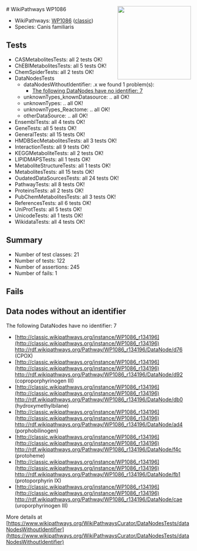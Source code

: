 <img style="float: right; width: 200px" src="https://upload.wikimedia.org/wikipedia/commons/thumb/8/83/Wplogo_with_text_500.png/640px-Wplogo_with_text_500.png" />
# WikiPathways WP1086

* WikiPathways: [WP1086](https://wikipathways.org/pathways/WP1086) ([classic](https://classic.wikipathways.org/instance/WP1086))
* Species: Canis familiaris
## Tests
* CASMetabolitesTests: all 2 tests OK!
* ChEBIMetabolitesTests: all 5 tests OK!
* ChemSpiderTests: all 2 tests OK!
* DataNodesTests
    * dataNodesWithoutIdentifier: .x we found 1 problem(s):
        * [The following DataNodes have no identifier: 7](#d2d32fa6)
    * unknownTypes_knownDatasource: .. all OK!
    * unknownTypes: .. all OK!
    * unknownTypes_Reactome: .. all OK!
    * otherDataSource: .. all OK!
* EnsemblTests: all 4 tests OK!
* GeneTests: all 5 tests OK!
* GeneralTests: all 15 tests OK!
* HMDBSecMetabolitesTests: all 3 tests OK!
* InteractionTests: all 9 tests OK!
* KEGGMetaboliteTests: all 2 tests OK!
* LIPIDMAPSTests: all 1 tests OK!
* MetaboliteStructureTests: all 1 tests OK!
* MetabolitesTests: all 15 tests OK!
* OudatedDataSourcesTests: all 24 tests OK!
* PathwayTests: all 8 tests OK!
* ProteinsTests: all 2 tests OK!
* PubChemMetabolitesTests: all 3 tests OK!
* ReferencesTests: all 6 tests OK!
* UniProtTests: all 5 tests OK!
* UnicodeTests: all 1 tests OK!
* WikidataTests: all 4 tests OK!


## Summary

* Number of test classes: 21
* Number of tests: 122
* Number of assertions: 245
* Number of fails: 1

## Fails

<a name="d2d32fa6" />

## Data nodes without an identifier

The following DataNodes have no identifier: 7

* [http://classic.wikipathways.org/instance/WP1086_r134196](http://classic.wikipathways.org/instance/WP1086_r134196) http://rdf.wikipathways.org/Pathway/WP1086_r134196/DataNode/d76 (CPOX)
* [http://classic.wikipathways.org/instance/WP1086_r134196](http://classic.wikipathways.org/instance/WP1086_r134196) http://rdf.wikipathways.org/Pathway/WP1086_r134196/DataNode/d92 (coproporphyrinogen III)
* [http://classic.wikipathways.org/instance/WP1086_r134196](http://classic.wikipathways.org/instance/WP1086_r134196) http://rdf.wikipathways.org/Pathway/WP1086_r134196/DataNode/db0 (hydroxymethylbilane)
* [http://classic.wikipathways.org/instance/WP1086_r134196](http://classic.wikipathways.org/instance/WP1086_r134196) http://rdf.wikipathways.org/Pathway/WP1086_r134196/DataNode/ad4 (porphobilinogen)
* [http://classic.wikipathways.org/instance/WP1086_r134196](http://classic.wikipathways.org/instance/WP1086_r134196) http://rdf.wikipathways.org/Pathway/WP1086_r134196/DataNode/f4c (protoheme)
* [http://classic.wikipathways.org/instance/WP1086_r134196](http://classic.wikipathways.org/instance/WP1086_r134196) http://rdf.wikipathways.org/Pathway/WP1086_r134196/DataNode/fb1 (protoporphyrin IX)
* [http://classic.wikipathways.org/instance/WP1086_r134196](http://classic.wikipathways.org/instance/WP1086_r134196) http://rdf.wikipathways.org/Pathway/WP1086_r134196/DataNode/cae (uroporphyrinogen III)


More details at [https://www.wikipathways.org/WikiPathwaysCurator/DataNodesTests/dataNodesWithoutIdentifier](https://www.wikipathways.org/WikiPathwaysCurator/DataNodesTests/dataNodesWithoutIdentifier)


